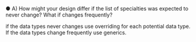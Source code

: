 ﻿● A) How might your design differ if the list of specialties was expected to never change? What
if changes frequently?


if the data types never changes use overriding for each potential data type.
If the data types change frequently use generics.
